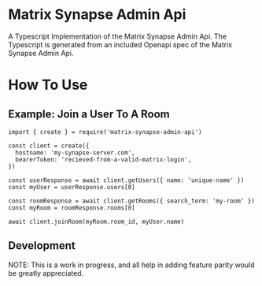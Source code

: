 # Matrix Synapse Admin Api

A Typescript Implementation of the Matrix Synapse Admin Api.
The Typescript is generated from an included Openapi spec of the Matrix Synapse Admin Api.

# How To Use
## Example: Join a User To A Room
```
import { create } = require('matrix-synapse-admin-api')

const client = create({
  hostname: 'my-synapse-server.com',
  bearerToken: 'recieved-from-a-valid-matrix-login',
})

const userResponse = await client.getUsers({ name: 'unique-name' })
const myUser = userResponse.users[0]

const roomResponse = await client.getRooms({ search_term: 'my-room' })
const myRoom = roomResponse.rooms[0]

await client.joinRoom(myRoom.room_id, myUser.name)
```


## Development

NOTE: This is a work in progress, and all help in adding feature parity would be greatly appreciated.
